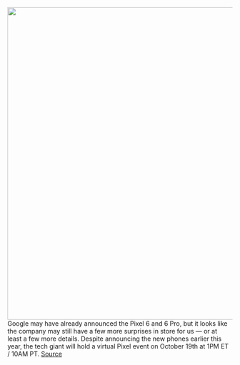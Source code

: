 <img src='https://cdn.vox-cdn.com/thumbor/MqH4hOQnmguI5bKwwgA7aDLIsFc=/0x0:7645x4500/1200x800/filters:focal(3212x1639:4434x2861)/cdn.vox-cdn.com/uploads/chorus_image/image/70015027/Google_Pixel_6__Portfolio_Shot.0.jpg' width='700px' /><br/>
Google may have already announced the Pixel 6 and 6 Pro, but it looks like the company may still have a few more surprises in store for us — or at least a few more details. Despite announcing the new phones earlier this year, the tech giant will hold a virtual Pixel event on October 19th at 1PM ET / 10AM PT.
<a href='https://www.theverge.com/22722647/google-pixel-6-event-announcements-news-products'> Source <a/>